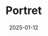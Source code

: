 ---
date: 2025-01-12
title: Portret
categories: ["Portret"]
resources:
  - src: 
    params:
      cover: true
---